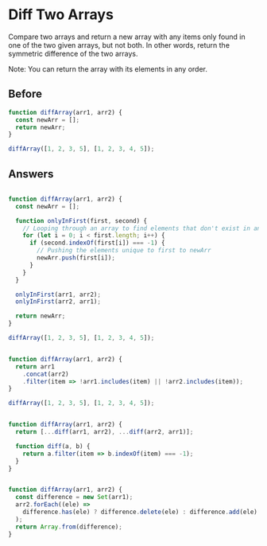 # Diff Two Arrays
Compare two arrays and return a new array with any items only found in one of the two given arrays, but not both. 
In other words, return the symmetric difference of the two arrays.

Note: You can return the array with its elements in any order.

## Before
```javascript
function diffArray(arr1, arr2) {
  const newArr = [];
  return newArr;
}

diffArray([1, 2, 3, 5], [1, 2, 3, 4, 5]);
```
## Answers
```javascript

function diffArray(arr1, arr2) {
  const newArr = [];

  function onlyInFirst(first, second) {
    // Looping through an array to find elements that don't exist in another array
    for (let i = 0; i < first.length; i++) {
      if (second.indexOf(first[i]) === -1) {
        // Pushing the elements unique to first to newArr
        newArr.push(first[i]);
      }
    }
  }

  onlyInFirst(arr1, arr2);
  onlyInFirst(arr2, arr1);

  return newArr;
}

diffArray([1, 2, 3, 5], [1, 2, 3, 4, 5]);

```
```javascript

function diffArray(arr1, arr2) {
  return arr1
    .concat(arr2)
    .filter(item => !arr1.includes(item) || !arr2.includes(item));
}

diffArray([1, 2, 3, 5], [1, 2, 3, 4, 5]);

```
```javascript

function diffArray(arr1, arr2) {
  return [...diff(arr1, arr2), ...diff(arr2, arr1)];

  function diff(a, b) {
    return a.filter(item => b.indexOf(item) === -1);
  }
}

```
```javascript

function diffArray(arr1, arr2) {
  const difference = new Set(arr1);
  arr2.forEach((ele) =>
    difference.has(ele) ? difference.delete(ele) : difference.add(ele)
  );
  return Array.from(difference);
}

```
